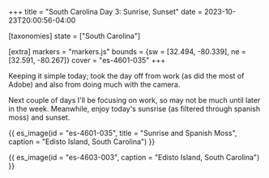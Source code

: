 +++
title = "South Carolina Day 3: Sunrise, Sunset"
date = 2023-10-23T20:00:56-04:00

[taxonomies]
state = ["South Carolina"]

[extra]
markers = "markers.js"
bounds = {sw = [32.494, -80.339], ne = [32.591, -80.267]}
cover = "es-4601-035"
+++

Keeping it simple today; took the day off from work (as did the most of Adobe) and also from doing much with the camera.

<!-- more -->

Next couple of days I'll be focusing on work, so may not be much until later in the week. Meanwhile, enjoy today's sunsrise (as filtered through spanish moss) and sunset.

{{ es_image(id = "es-4601-035", title = "Sunrise and Spanish Moss", caption = "Edisto Island, South Carolina") }}

{{ es_image(id = "es-4603-003", caption = "Edisto Island, South Carolina") }}
